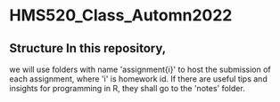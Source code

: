 # HMS520_Class_Automn2022
## Structure In this repository, 
 we will use folders with name 'assignment{i}' to host the submission of each assignment, where 'i' is homework id.
If there are useful tips and insights for programming in R, they shall go to the 'notes' folder.
